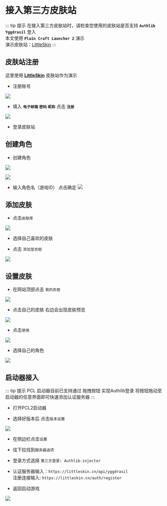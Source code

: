 # 接入第三方皮肤站

::: tip 提示
在接入第三方皮肤站时，请检查您使用的皮肤站是否支持 **`Authlib` `Yggdrasil`** 登入  
本文使用 **`Plain Craft Launcher 2`** 演示  
演示皮肤站：[LittleSkin](https://littleskin.cn/)
:::

## 皮肤站注册

这里使用 [**LittleSkin**](https://littleskin.cn/) 皮肤站作为演示

- 注册账号

![](https://cdn.jsdelivr.net/gh/yuanzhidao/cdn@main/img/2021/08/20210815115817.png)

- 填入 **`电子邮箱` `密码` `昵称`** 点击 **`注册`**

![](https://cdn.jsdelivr.net/gh/yuanzhidao/cdn@main/img/2021/08/20210815120041.png)

- 登录皮肤站

## 创建角色

- 创建角色

![](https://cdn.jsdelivr.net/gh/yuanzhidao/cdn@main/img/2021/08/20210815120435.png)

![](https://cdn.jsdelivr.net/gh/yuanzhidao/cdn@main/img/2021/08/20210815120506.png)

- 输入角色名（游戏ID） 点击确定
![](https://cdn.jsdelivr.net/gh/yuanzhidao/cdn@main/img/2021/08/20210815120537.png)

## 添加皮肤

- 点击`皮肤库`

![](https://cdn.jsdelivr.net/gh/yuanzhidao/cdn@main/img/2021/08/20210815120716.png)

- 选择自己喜欢的皮肤

- 点击 `添加至衣柜`

![](https://cdn.jsdelivr.net/gh/yuanzhidao/cdn@main/img/2021/08/20210815120825.png)

## 设置皮肤

- 在网站顶部点击 `我的衣柜`

![](https://cdn.jsdelivr.net/gh/yuanzhidao/cdn@main/img/2021/08/20210815120951.png)

- 点击自己的皮肤 右边会出现皮肤预览

![](https://cdn.jsdelivr.net/gh/yuanzhidao/cdn@main/img/2021/08/20210815121039.png)

- 点击`使用`

![](https://cdn.jsdelivr.net/gh/yuanzhidao/cdn@main/img/2021/08/20210815121123.png)

- 选择自己的角色

![](https://cdn.jsdelivr.net/gh/yuanzhidao/cdn@main/img/2021/08/20210815121156.png)

## 启动器接入

::: tip 提示
PCL 启动器目前已支持通过 拖拽按钮 实现Authlib登录
将按钮拖动至启动器的任意界面即可快速添加认证服务器
:::

- 打开PCL2启动器

- 选择好版本后 点击`版本设置`

![](https://cdn.jsdelivr.net/gh/yuanzhidao/cdn@main/img/2021/08/20210815121259.png)

- 在侧边栏点击`设置`

- 往下拉找到`服务器选项`

- 登录方式选择 `第三方登录: Authlib-injector`

- 认证服务器输入：`https://littleskin.cn/api/yggdrasil`  
注册连接输入: `https://littleskin.cn/auth/register`

- 返回启动游戏

![](https://cdn.jsdelivr.net/gh/yuanzhidao/cdn@main/img/2021/08/20210815121415.png)